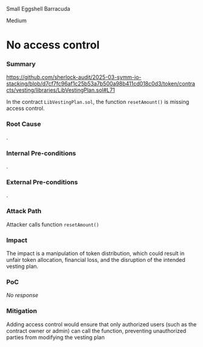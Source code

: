 Small Eggshell Barracuda

Medium

# No access control

### Summary
https://github.com/sherlock-audit/2025-03-symm-io-stacking/blob/d7cf7fc96af1c25b53a7b500a98b411cd018c0d3/token/contracts/vesting/libraries/LibVestingPlan.sol#L71

In the contract `LibVestingPlan.sol`, the function `resetAmount()` is missing access control. 

### Root Cause

.

### Internal Pre-conditions

.

### External Pre-conditions

.

### Attack Path

 Attacker calls function `resetAmount()`

### Impact

The impact is a manipulation of token distribution, which could result in unfair token allocation, financial loss, and the disruption of the intended vesting plan.

### PoC

_No response_

### Mitigation

Adding access control would ensure that only authorized users (such as the contract owner or admin) can call the function, preventing unauthorized parties from modifying the vesting plan
